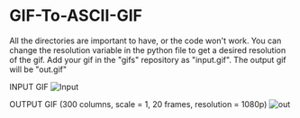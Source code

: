 # GIF-To-ASCII-GIF


All the directories are important to have, or the code won't work.
You can change the resolution variable in the python file to get a desired resolution of the gif.
Add your gif in the "gifs" repository as "input.gif". The output gif will be "out.gif"



INPUT GIF 
![Input](https://github.com/DestinyBreacher/GIF-To-ASCII/assets/65002814/875e28d6-4d7b-4a5c-8ad1-c5ffe29ee775)







OUTPUT GIF (300 columns, scale = 1, 20 frames, resolution = 1080p)
![out](https://github.com/DestinyBreacher/GIF-To-ASCII/assets/65002814/99b73aea-9936-4118-982c-e2f05cfac268)

